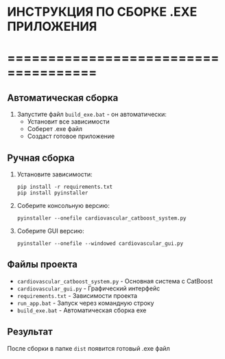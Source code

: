 # ИНСТРУКЦИЯ ПО СБОРКЕ .EXE ПРИЛОЖЕНИЯ
# =====================================

## Автоматическая сборка

1. Запустите файл `build_exe.bat` - он автоматически:
   - Установит все зависимости
   - Соберет .exe файл
   - Создаст готовое приложение

## Ручная сборка

1. Установите зависимости:
   ```
   pip install -r requirements.txt
   pip install pyinstaller
   ```

2. Соберите консольную версию:
   ```
   pyinstaller --onefile cardiovascular_catboost_system.py
   ```

3. Соберите GUI версию:
   ```
   pyinstaller --onefile --windowed cardiovascular_gui.py
   ```

## Файлы проекта

- `cardiovascular_catboost_system.py` - Основная система с CatBoost
- `cardiovascular_gui.py` - Графический интерфейс
- `requirements.txt` - Зависимости проекта
- `run_app.bat` - Запуск через командную строку
- `build_exe.bat` - Автоматическая сборка exe

## Результат

После сборки в папке `dist` появится готовый .exe файл
